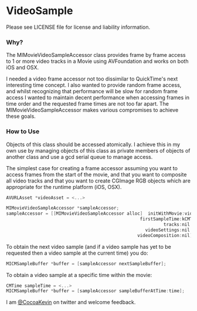 
# VideoSample

Please see LICENSE file for license and liability information.

### Why?

The MIMovieVideoSampleAccessor class provides frame by frame access to 1 or more video tracks in a Movie using AVFoundation and works on both iOS and OSX.

I needed a video frame accessor not too dissimilar to QuickTime's next interesting time concept. I also wanted to provide random frame access, and whilst recognizing that performance will be slow for random frame access I wanted to maintain decent performance when accessing frames in time order and the requested frame times are not too far apart. The MIMovieVideoSampleAccessor makes various compromises to achieve these goals.

### How to Use

Objects of this class should be accessed atomically. I achieve this in my own use by managing objects of this class as private members of objects of another class and use a gcd serial queue to manage access.

The simplest case for creating a frame accessor assuming you want to access frames from the start of the movie, and that you want to composite all video tracks and that you want to create CGImage RGB objects which are appropriate for the runtime platform (iOS, OSX).

```objectivec
AVURLAsset *videoAsset = <...>

MIMovieVideoSampleAccessor *sampleAccessor;
sampleAccessor = [[MIMovieVideoSampleAccessor alloc]  initWithMovie:videoAsset
                                                   firstSampleTime:kCMTimeZero
                                                            tracks:nil
                                                     videoSettings:nil
                                                  videoComposition:nil];
```

To obtain the next video sample (and if a video sample has yet to be requested then a video sample at the current time) you do:

```objectivec
MICMSampleBuffer *buffer = [sampleAccessor nextSampleBuffer];
```

To obtain a video sample at a specific time within the movie:

```objectivec
CMTime sampleTime = <...>
MICMSampleBuffer *buffer = [sampleAccessor sampleBufferAtTime:time];
```

I am [@CocoaKevin](https://twitter.com/CocoaKevin) on twitter and welcome feedback.
